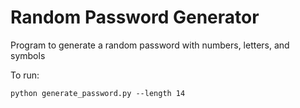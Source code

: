 
# Random Password Generator

Program to generate a random password with numbers, letters, and symbols 

To run:

```
python generate_password.py --length 14
```
